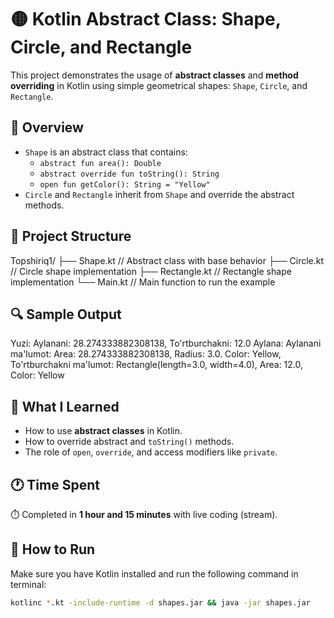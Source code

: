 # 🟡 Kotlin Abstract Class: Shape, Circle, and Rectangle

This project demonstrates the usage of **abstract classes** and **method overriding** in Kotlin using simple geometrical shapes: `Shape`, `Circle`, and `Rectangle`.

## 📌 Overview

- `Shape` is an abstract class that contains:
    - `abstract fun area(): Double`
    - `abstract override fun toString(): String`
    - `open fun getColor(): String = "Yellow"`
- `Circle` and `Rectangle` inherit from `Shape` and override the abstract methods.

## 📁 Project Structure

Topshiriq1/
├── Shape.kt // Abstract class with base behavior
├── Circle.kt // Circle shape implementation
├── Rectangle.kt // Rectangle shape implementation
└── Main.kt // Main function to run the example



## 🔍 Sample Output

Yuzi:
Aylanani: 28.274333882308138,
To'rtburchakni: 12.0
Aylana:
Aylanani ma'lumot: Area: 28.274333882308138, Radius: 3.0. Color: Yellow,
To'rtburchakni ma'lumot: Rectangle(length=3.0, width=4.0), Area: 12.0, Color: Yellow



## 🧠 What I Learned

- How to use **abstract classes** in Kotlin.
- How to override abstract and `toString()` methods.
- The role of `open`, `override`, and access modifiers like `private`.

## 🕐 Time Spent

⏱️ Completed in **1 hour and 15 minutes** with live coding (stream).

## 🚀 How to Run

Make sure you have Kotlin installed and run the following command in terminal:

```bash
kotlinc *.kt -include-runtime -d shapes.jar && java -jar shapes.jar